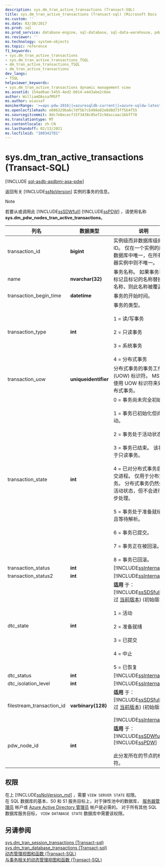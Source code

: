 ```yaml
---
description: sys.dm_tran_active_transactions (Transact-SQL)
title: sys.dm_tran_active_transactions (Transact-sql) |Microsoft Docs
ms.custom: ''
ms.date: 03/30/2017
ms.prod: sql
ms.prod_service: database-engine, sql-database, sql-data-warehouse, pdw
ms.reviewer: ''
ms.technology: system-objects
ms.topic: reference
f1_keywords:
- sys.dm_tran_active_transactions
- sys.dm_tran_active_transactions_TSQL
- dm_tran_active_transactions_TSQL
- dm_tran_active_transactions
dev_langs:
- TSQL
helpviewer_keywords:
- sys.dm_tran_active_transactions dynamic management view
ms.assetid: 154ad6ae-5455-4ed2-b014-e443abe2c6ee
author: WilliamDAssafMSFT
ms.author: wiassaf
monikerRange: '>=aps-pdw-2016||=azuresqldb-current||=azure-sqldw-latest||>=sql-server-2016||>=sql-server-linux-2017||=azuresqldb-mi-current'
ms.openlocfilehash: e006329ba6c7df5b7cb498e82e8d8d73ff5b4f55
ms.sourcegitcommit: 8dc7e0ececf15f3438c05ef2c9daccaac1bbff78
ms.translationtype: MT
ms.contentlocale: zh-CN
ms.lasthandoff: 02/13/2021
ms.locfileid: "100342781"
---
```

# <a name="sysdm_tran_active_transactions-transact-sql"></a>sys.dm_tran_active_transactions (Transact-SQL)
[!INCLUDE [sql-asdb-asdbmi-asa-pdw](../../includes/applies-to-version/sql-asdb-asdbmi-asa-pdw.md)]

  返回有关 [!INCLUDE[ssNoVersion](../../includes/ssnoversion-md.md)] 实例的事务的信息。  
  
> [!NOTE]  
>  若要从或调用此 [!INCLUDE[ssSDWfull](../../includes/sssdwfull-md.md)] [!INCLUDE[ssPDW](../../includes/sspdw-md.md)] ，请使用名称 **sys.dm_pdw_nodes_tran_active_transactions**。  
  
|列名|数据类型|说明|  
|-----------------|---------------|-----------------|  
|transaction_id|**bigint**|实例级而非数据库级的事务 ID。 仅在一个实例的所有数据库中唯一，在所有服务器实例中则不唯一。|  
|name|**nvarchar(32)**|事务名称。 如果事务已被标记且标记的名称替换事务名称，则此名称被覆盖。|  
|transaction_begin_time|**datetime**|事务的开始时间。|  
|transaction_type|**int**|事务的类型。<br /><br /> 1 = 读/写事务<br /><br /> 2 = 只读事务<br /><br /> 3 = 系统事务<br /><br /> 4 = 分布式事务|  
|transaction_uow|**uniqueidentifier**|分布式事务的事务工作单元 (UOW) 标识符。 MS DTC 使用 UOW 标识符来处理分布式事务。|  
|transaction_state|**int**|0 = 事务尚未完全初始化。<br /><br /> 1 = 事务已初始化但尚未启动。<br /><br /> 2 = 事务处于活动状态。<br /><br /> 3 = 事务已结束。 该状态用于只读事务。<br /><br /> 4 = 已对分布式事务启动提交进程。 仅用于分布式事务。 分布式事务仍然处于活动状态，但不会进行进一步处理。<br /><br /> 5 = 事务处于准备就绪状态且等待解析。<br /><br /> 6 = 事务已提交。<br /><br /> 7 = 事务正在被回滚。<br /><br /> 8 = 事务已回滚。|  
|transaction_status|**int**|[!INCLUDE[ssInternalOnly](../../includes/ssinternalonly-md.md)]|  
|transaction_status2|**int**|[!INCLUDE[ssInternalOnly](../../includes/ssinternalonly-md.md)]|  
|dtc_state|**int**|**适用** 于： [!INCLUDE[ssSDSfull](../../includes/sssdsfull-md.md)] 通过 [当前版本](/previous-versions/azure/ee336279(v=azure.100)))  (初始版本。<br /><br /> 1 = 活动<br /><br /> 2 = 准备就绪<br /><br /> 3 = 已提交<br /><br /> 4 = 中止<br /><br /> 5 = 已恢复|  
|dtc_status|**int**|[!INCLUDE[ssInternalOnly](../../includes/ssinternalonly-md.md)]|  
|dtc_isolation_level|**int**|[!INCLUDE[ssInternalOnly](../../includes/ssinternalonly-md.md)]|  
|filestream_transaction_id|**varbinary(128)**|**适用** 于： [!INCLUDE[ssSDSfull](../../includes/sssdsfull-md.md)] 通过 [当前版本](/previous-versions/azure/ee336279(v=azure.100)))  (初始版本。<br /><br /> [!INCLUDE[ssInternalOnly](../../includes/ssinternalonly-md.md)]|  
|pdw_node_id|**int**|**适用** 于： [!INCLUDE[ssSDWfull](../../includes/sssdwfull-md.md)] 、 [!INCLUDE[ssPDW](../../includes/sspdw-md.md)]<br /><br /> 此分发所在的节点的标识符。|  
  
## <a name="permissions"></a>权限

在上 [!INCLUDE[ssNoVersion_md](../../includes/ssnoversion-md.md)] ，需要 `VIEW SERVER STATE` 权限。   
在 SQL 数据库的基本、S0 和 S1 服务目标上，对于弹性池中的数据库， [服务器管理员](https://docs.microsoft.com/azure/azure-sql/database/logins-create-manage#existing-logins-and-user-accounts-after-creating-a-new-database) 帐户或 [Azure Active Directory 管理员](https://docs.microsoft.com/azure/azure-sql/database/authentication-aad-overview#administrator-structure) 帐户是必需的。 对于所有其他 SQL 数据库服务目标， `VIEW DATABASE STATE` 数据库中需要该权限。   
  
## <a name="see-also"></a>另请参阅  
 [sys.dm_tran_session_transactions &#40;Transact-sql&#41;](../../relational-databases/system-dynamic-management-views/sys-dm-tran-session-transactions-transact-sql.md)   
 [sys.dm_tran_database_transactions &#40;Transact-sql&#41;](../../relational-databases/system-dynamic-management-views/sys-dm-tran-database-transactions-transact-sql.md)   
 [动态管理视图和函数 (Transact-SQL)](~/relational-databases/system-dynamic-management-views/system-dynamic-management-views.md)   
 [与事务相关的动态管理视图和函数 (Transact-SQL)](../../relational-databases/system-dynamic-management-views/transaction-related-dynamic-management-views-and-functions-transact-sql.md)  
  
